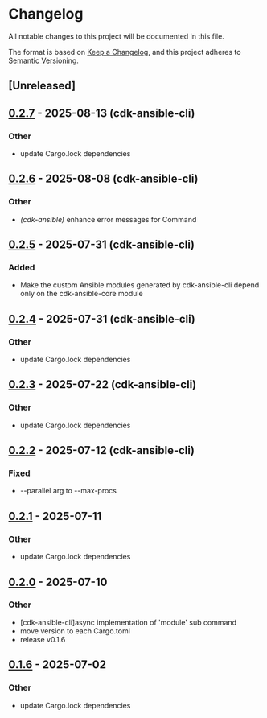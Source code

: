 # Changelog

All notable changes to this project will be documented in this file.

The format is based on [Keep a Changelog](https://keepachangelog.com/en/1.0.0/),
and this project adheres to [Semantic Versioning](https://semver.org/spec/v2.0.0.html).

## [Unreleased]

## [0.2.7](https://github.com/pollenjp/cdk-ansible/compare/cdk-ansible-cli-v0.2.6...cdk-ansible-cli-v0.2.7) - 2025-08-13 (cdk-ansible-cli)

### Other

- update Cargo.lock dependencies

## [0.2.6](https://github.com/pollenjp/cdk-ansible/compare/cdk-ansible-cli-v0.2.5...cdk-ansible-cli-v0.2.6) - 2025-08-08 (cdk-ansible-cli)

### Other

- *(cdk-ansible)* enhance error messages for Command

## [0.2.5](https://github.com/pollenjp/cdk-ansible/compare/cdk-ansible-cli-v0.2.4...cdk-ansible-cli-v0.2.5) - 2025-07-31 (cdk-ansible-cli)

### Added

- Make the custom Ansible modules generated by cdk-ansible-cli depend only on the cdk-ansible-core module

## [0.2.4](https://github.com/pollenjp/cdk-ansible/compare/cdk-ansible-cli-v0.2.3...cdk-ansible-cli-v0.2.4) - 2025-07-31 (cdk-ansible-cli)

### Other

- update Cargo.lock dependencies

## [0.2.3](https://github.com/pollenjp/cdk-ansible/compare/cdk-ansible-cli-v0.2.2...cdk-ansible-cli-v0.2.3) - 2025-07-22 (cdk-ansible-cli)

### Other

- update Cargo.lock dependencies
## [0.2.2](https://github.com/pollenjp/cdk-ansible/compare/cdk-ansible-cli-v0.2.1...cdk-ansible-cli-v0.2.2) - 2025-07-12 (cdk-ansible-cli)

### Fixed

- --parallel arg to --max-procs

## [0.2.1](https://github.com/pollenjp/cdk-ansible/compare/cdk-ansible-cli-v0.2.0...cdk-ansible-cli-v0.2.1) - 2025-07-11

### Other

- update Cargo.lock dependencies

## [0.2.0](https://github.com/pollenjp/cdk-ansible/compare/cdk-ansible-cli-v0.1.5...cdk-ansible-cli-v0.2.0) - 2025-07-10

### Other

- [cdk-ansible-cli]async implementation of 'module' sub command
- move version to each Cargo.toml
- release v0.1.6

## [0.1.6](https://github.com/pollenjp/cdk-ansible/compare/cdk-ansible-cli-v0.1.5...cdk-ansible-cli-v0.1.6) - 2025-07-02

### Other

- update Cargo.lock dependencies

